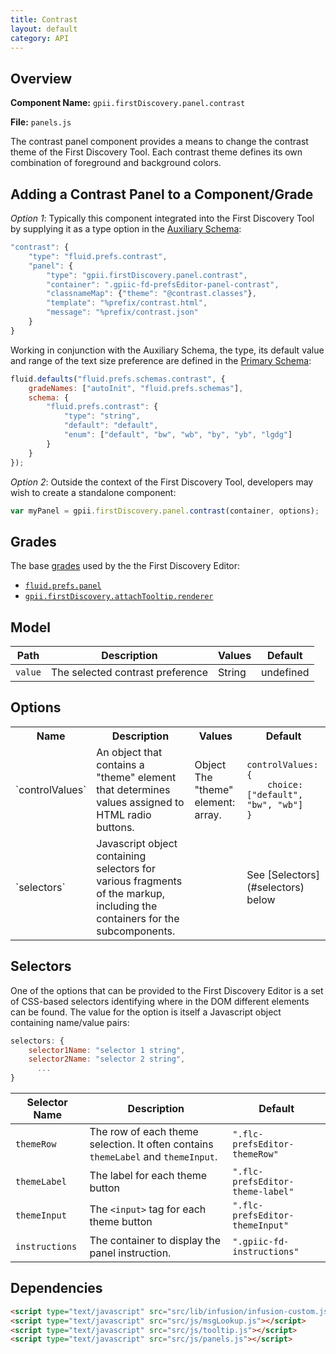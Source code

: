 ```yaml
---
title: Contrast
layout: default
category: API
---
```


## Overview

**Component Name:** `gpii.firstDiscovery.panel.contrast`

**File:** `panels.js`

The contrast panel component provides a means to change the contrast theme of the
First Discovery Tool. Each contrast theme defines its own combination of foreground
and background colors.

## Adding a Contrast Panel to a Component/Grade

*Option 1*: Typically this component integrated into the First Discovery Tool by
supplying it as a type option in the
[Auxiliary Schema](http://docs.fluidproject.org/infusion/development/AuxiliarySchemaForPreferencesFramework.html):
```javascript
"contrast": {
    "type": "fluid.prefs.contrast",
    "panel": {
        "type": "gpii.firstDiscovery.panel.contrast",
        "container": ".gpiic-fd-prefsEditor-panel-contrast",
        "classnameMap": {"theme": "@contrast.classes"},
        "template": "%prefix/contrast.html",
        "message": "%prefix/contrast.json"
    }
}
```

Working in conjunction with the Auxiliary Schema, the type, its default value and range of
the text size preference are defined in the
[Primary Schema](http://docs.fluidproject.org/infusion/development/PrimarySchemaForPreferencesFramework.html):
```javascript
fluid.defaults("fluid.prefs.schemas.contrast", {
    gradeNames: ["autoInit", "fluid.prefs.schemas"],
    schema: {
        "fluid.prefs.contrast": {
            "type": "string",
            "default": "default",
            "enum": ["default", "bw", "wb", "by", "yb", "lgdg"]
        }
    }
});
```

*Option 2*: Outside the context of the First Discovery Tool, developers may wish to create a standalone component:
```javascript
var myPanel = gpii.firstDiscovery.panel.contrast(container, options);
```

## Grades

The base [grades](http://docs.fluidproject.org/infusion/development/ComponentGrades.html)
used by the the First Discovery Editor:

* [`fluid.prefs.panel`](http://docs.fluidproject.org/infusion/development/Panels.html)
* [`gpii.firstDiscovery.attachTooltip.renderer`](attachTooltipRenderer.md)

## Model

| Path   | Description | Values | Default |
|--------|-------------|--------|---------|
| `value` | The selected contrast preference | String | undefined |

## Options

<table>
    <tr><th>Name</th><th>Description</th><th>Values</th><th>Default</th></tr>
    <tr>
        <td>`controlValues`</td>
        <td>An object that contains a "theme" element that determines values assigned to HTML radio buttons.</td>
        <td>Object<br/>The "theme" element: array.</td>
        <td>
        <pre><code>controlValues: {
    choice: ["default", "bw", "wb"]
}</code></pre>
        </td>
    </tr>
    <tr>
        <td>`selectors`</td>
        <td>Javascript object containing selectors for various fragments of the markup, including the containers for the subcomponents.</td>
        <td></td>
        <td>See [Selectors](#selectors) below</td>
    </tr>
</table>

## Selectors

One of the options that can be provided to the First Discovery Editor is a set of CSS-based
selectors identifying where in the DOM different elements can be found. The value for the option
is itself a Javascript object containing name/value pairs:

```javascript
selectors: {
    selector1Name: "selector 1 string",
    selector2Name: "selector 2 string",
      ...
}
```

| Selector Name | Description | Default |
|---------------|-------------|---------|
| `themeRow` | The row of each theme selection. It often contains `themeLabel` and `themeInput`. | `".flc-prefsEditor-themeRow"` |
| `themeLabel` | The label for each theme button | `".flc-prefsEditor-theme-label"` |
| `themeInput` | The `<input>` tag for each theme button | `".flc-prefsEditor-themeInput"` |
| `instructions` | The container to display the panel instruction. | `".gpiic-fd-instructions"` |

## Dependencies

```html
<script type="text/javascript" src="src/lib/infusion/infusion-custom.js"></script>
<script type="text/javascript" src="src/js/msgLookup.js"></script>
<script type="text/javascript" src="src/js/tooltip.js"></script>
<script type="text/javascript" src="src/js/panels.js"></script>
```

